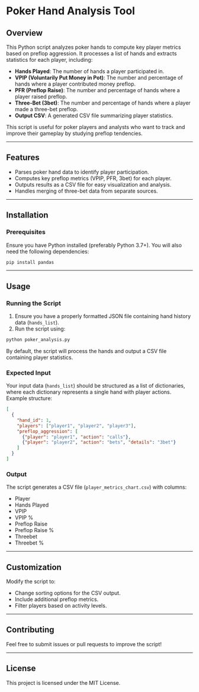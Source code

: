 # Poker Hand Analysis Tool

## Overview
This Python script analyzes poker hands to compute key player metrics based on preflop aggression. It processes a list of hands and extracts statistics for each player, including:

- **Hands Played**: The number of hands a player participated in.
- **VPIP (Voluntarily Put Money in Pot)**: The number and percentage of hands where a player contributed money preflop.
- **PFR (Preflop Raise)**: The number and percentage of hands where a player raised preflop.
- **Three-Bet (3bet)**: The number and percentage of hands where a player made a three-bet preflop.
- **Output CSV**: A generated CSV file summarizing player statistics.

This script is useful for poker players and analysts who want to track and improve their gameplay by studying preflop tendencies.

---
## Features
- Parses poker hand data to identify player participation.
- Computes key preflop metrics (VPIP, PFR, 3bet) for each player.
- Outputs results as a CSV file for easy visualization and analysis.
- Handles merging of three-bet data from separate sources.

---
## Installation
### Prerequisites
Ensure you have Python installed (preferably Python 3.7+). You will also need the following dependencies:

```sh
pip install pandas
```

---
## Usage
### Running the Script
1. Ensure you have a properly formatted JSON file containing hand history data (`hands_list`).
2. Run the script using:

```sh
python poker_analysis.py
```

By default, the script will process the hands and output a CSV file containing player statistics.

### Expected Input
Your input data (`hands_list`) should be structured as a list of dictionaries, where each dictionary represents a single hand with player actions. Example structure:

```json
[
  {
    "hand_id": 1,
    "players": ["player1", "player2", "player3"],
    "preflop_aggression": [
      {"player": "player1", "action": "calls"},
      {"player": "player2", "action": "bets", "details": "3bet"}
    ]
  }
]
```

### Output
The script generates a CSV file (`player_metrics_chart.csv`) with columns:
- Player
- Hands Played
- VPIP
- VPIP %
- Preflop Raise
- Preflop Raise %
- Threebet
- Threebet %

---
## Customization
Modify the script to:
- Change sorting options for the CSV output.
- Include additional preflop metrics.
- Filter players based on activity levels.

---
## Contributing
Feel free to submit issues or pull requests to improve the script!

---
## License
This project is licensed under the MIT License.

